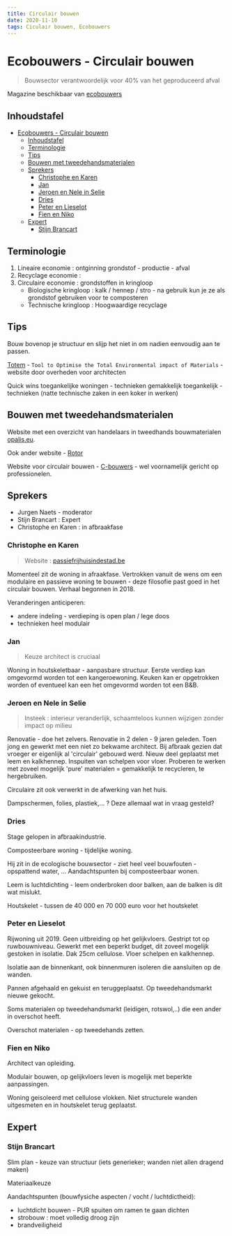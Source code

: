 ```yaml
---
title: Circulair bouwen
date: 2020-11-10
tags: Ciculair bouwen, Ecobouwers
---
```


# Ecobouwers - Circulair bouwen

> Bouwsector verantwoordelijk voor 40% van het geproduceerd afval

Magazine beschikbaar van [ecobouwers](www.ecobouwers.be)

## Inhoudstafel

- [Ecobouwers - Circulair bouwen](#ecobouwers---circulair-bouwen)
  - [Inhoudstafel](#inhoudstafel)
  - [Terminologie](#terminologie)
  - [Tips](#tips)
  - [Bouwen met tweedehandsmaterialen](#bouwen-met-tweedehandsmaterialen)
  - [Sprekers](#sprekers)
    - [Christophe en Karen](#christophe-en-karen)
    - [Jan](#jan)
    - [Jeroen en Nele in Selie](#jeroen-en-nele-in-selie)
    - [Dries](#dries)
    - [Peter en Lieselot](#peter-en-lieselot)
    - [Fien en Niko](#fien-en-niko)
  - [Expert](#expert)
    - [Stijn Brancart](#stijn-brancart)

## Terminologie

1. Lineaire economie : ontginning grondstof - productie - afval
2. Recyclage economie : 
3. Circulaire economie : grondstoffen in kringloop
   - Biologische kringloop : kalk / hennep / stro - na gebruik kun je ze als grondstof gebruiken voor te composteren
   - Technische kringloop : Hoogwaardige recyclage

## Tips

Bouw bovenop je structuur en slijp het niet in om nadien eenvoudig aan te passen.

[Totem](https://www.totem-building.be/) - `Tool to Optimise the Total Environmental impact of Materials` - website door overheden voor architecten

Quick wins toegankelijke woningen - technieken gemakkelijk toegankelijk - technieken (natte technische zaken in een koker in werken)

## Bouwen met tweedehandsmaterialen

Website met een overzicht van handelaars in tweedhands bouwmaterialen [opalis.eu](www.opalis.eu).

Ook ander website - [Rotor](https://rotordc.com/brut/) 

Website voor circulair bouwen - [C-bouwers](https://www.c-bouwers.be/) - wel voornamelijk gericht op professionelen.

## Sprekers

- Jurgen Naets - moderator
- Stijn Brancart : Expert 
- Christophe en Karen : in afbraakfase

### Christophe en Karen 

> Website : [passiefrijhuisindestad.be](https://www.passiefrijhuisindestad.be/)

Momenteel zit de woning in afraakfase. Vertrokken vanuit de wens om een modulaire en passieve woning te bouwen - deze filosofie past goed in het circulair bouwen. Verhaal begonnen in 2018. 

Veranderingen anticiperen: 
- andere indeling - verdieping is open plan / lege doos
- technieken heel modulair

### Jan

> Keuze architect is cruciaal

Woning in houtskeletbaar - aanpasbare structuur. Eerste verdiep kan omgevormd worden tot een kangeroewoning. Keuken kan er opgetrokken worden of eventueel kan een het omgevormd worden tot een B&B. 

### Jeroen en Nele in Selie

> Insteek : interieur veranderlijk, schaamteloos kunnen wijzigen zonder impact op milieu

Renovatie - doe het zelvers. Renovatie in 2 delen - 9 jaren geleden. Toen jong en gewerkt met een niet zo bekwame architect. Bij afbraak gezien dat vroeger er eigenlijk al 'circulair' gebouwd werd. Nieuw deel geplaatst met leem en kalkhennep. Inspuiten van schelpen voor vloer. Proberen te werken met zoveel mogelijk 'pure' materialen = gemakkelijk te recycleren, te hergebruiken. 

Circulaire zit ook verwerkt in de afwerking van het huis. 

Dampschermen, folies, plastiek,... ? Deze allemaal wat in vraag gesteld? 

### Dries

Stage gelopen in afbraakindustrie. 

Composteerbare woning - tijdelijke woning. 

Hij zit in de ecologische bouwsector - ziet heel veel bouwfouten - opspattend water, ... Aandachtspunten bij composteerbaar wonen.

Leem is luchtdichting - leem onderbroken door balken, aan de balken is dit wat mislukt.

Houtskelet - tussen de 40 000 en 70 000 euro voor het houtskelet

### Peter en Lieselot 

Rijwoning uit 2019. Geen uitbreiding op het gelijkvloers. Gestript tot op ruwbouwniveau. Gewerkt met een beperkt budget, dit zoveel mogelijk gestoken in isolatie. Dak 25cm cellulose. Vloer schelpen en kalkhennep. 

Isolatie aan de binnenkant, ook binnenmuren isoleren die aansluiten op de wanden. 

Pannen afgehaald en gekuist en teruggeplaatst. Op tweedehandsmarkt nieuwe gekocht. 

Soms materialen op tweedehandsmarkt (leidigen, rotswol,..) die een ander in overschot heeft. 

Overschot materialen - op tweedehands zetten.

### Fien en Niko

Architect van opleiding. 

Modulair bouwen, op gelijkvloers leven is mogelijk met beperkte aanpassingen. 

Woning geisoleerd met cellulose vlokken. Niet structurele wanden uitgesmeten en in houtskelet terug geplaatst.

## Expert

### Stijn Brancart

Slim plan - keuze van structuur (iets generieker; wanden niet allen dragend maken)

Materiaalkeuze

Aandachtspunten (bouwfysiche aspecten / vocht / luchtdictheid):
- luchtdicht bouwen - PUR spuiten om ramen te gaan dichten
- strobouw : moet volledig droog zijn
- brandveiligheid



